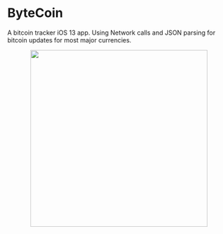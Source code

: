 # ByteCoin
A bitcoin tracker iOS 13 app. Using Network calls and JSON parsing for bitcoin updates for most major currencies. 

<div align="center">
<img src="Documentation/Clima-Screen-Recording.gif" width="400px"</img>
</div>
